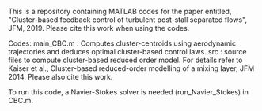 This is a repository containing MATLAB codes for the paper entitled, "Cluster-based feedback control of turbulent post-stall separated flows", JFM, 2019. Please cite this work when using the codes.

Codes: main_CBC.m : Computes cluster-centroids using aerodynamic trajectories and deduces optimal cluster-based control laws.
       src        : source files to compute cluster-based reduced order model. For details refer to Kaiser et al., Cluster-based reduced-order modelling of a mixing layer, JFM 2014. Please also cite this work.

To run this code, a Navier-Stokes solver is needed (run_Navier_Stokes) in CBC.m. 



